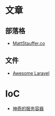 # 文章


## 部落格
* [MattStauffer.co](https://mattstauffer.co/blog/)

## 文件
* [Awesome Laravel](https://github.com/chiraggude/awesome-laravel)

# IoC
* [神奇的服务容器](https://phphub.org/topics/789)